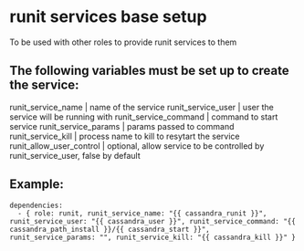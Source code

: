 # runit services base setup

To be used with other roles to provide runit services to them

## The following variables must be set up to create the service:

runit_service_name | name of the service
runit_service_user | user the service will be running with
runit_service_command | command to start service
runit_service_params | params passed to command
runit_service_kill | process name to kill to resytart the service
runit_allow_user_control | optional, allow service to be controlled by runit_service_user, false by default

## Example:

```
dependencies:
  - { role: runit, runit_service_name: "{{ cassandra_runit }}",  runit_service_user: "{{ cassandra_user }}", runit_service_command: "{{ cassandra_path_install }}/{{ cassandra_start }}", runit_service_params: "", runit_service_kill: "{{ cassandra_kill }}" }
```


